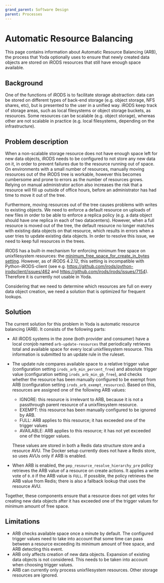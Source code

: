 ```yaml
---
grand_parent: Software Design
parent: Processes
---
```


# Automatic Resource Balancing

This page contains information about Automatic Resource Balancing (ARB), the process that Yoda optionally uses to ensure that newly
created data objects are stored on iRODS resources that still have enough space available.

## Background

One of the functions of iRODS is to facilitate storage abstraction: data can be stored on different types of back-end storage (e.g. object
storage, NFS shares, etc), but is presented to the user in a unified way. iRODS keep track of storage areas, such as local filesystems or
object storage buckets, as resources. Some resources can be scalable (e.g. object storage), whereas other are not scalable in practice
(e.g. local filesystems, depending on the infrastructure).

## Problem description

When a non-scalable storage resource does not have enough space left for new data objects, iRODS needs to be configured to not store
any new data on it, in order to prevent failures due to the resource running out of space. On environments with a small number of resources,
manually moving resources out of the iRODS tree is workable, however this becomes cumbersome and prone to errors as the number of resources grows.
Relying on manual administrator action also increases the risk that a resource will fill up outside of office hours, before an administrator
has had time to move it out of the tree.

Furthermore, moving resources out of the tree causes problems with writes to existing objects. We need to enforce a default resource on uploads of
new files in order to be able to enforce a replica policy (e.g. a data object should have one replica in each of two datacenters). However, when a full
resource is moved out of the tree, the default resource no longer matches with existing data objects on that resource, which results in errors when a user
tries to update existing data objects. In order to resolve this issue, we need to keep full resources in the trees.

iRODS has a built-in mechanism for enforcing minimum free space on unixfilesystem resources: the
[minimum_free_space_for_create_in_bytes setting](https://docs.irods.org/4.2.12/plugins/composable_resources/#unixfilesystem). However, as of iRODS 4.2.12,
this setting is incompatible with Python-iRODS-client (see e.g. https://github.com/irods/python-irodsclient/issues/462 and https://github.com/irods/irods/issues/7154).
Therefore it is currently not usable in Yoda.

Considering that we need to determine which resources are full on every data object creation, we need a solution that is optimized for
frequent lookups.

## Solution

The current solution for this problem in Yoda is automatic resource balancing (ARB). It consists of the following parts:
- All iRODS systems in the zone (both provider and consumer) have a local cronjob named `arb-update-resources` that periodically retrieves
  total and available space for every local unixfilesystem resource. This information is submitted to an update rule in the ruleset.
- The update rule compares available space to a relative trigger value (configuration setting `irods_arb_min_percent_free`) and absolute
  trigger value (configuration setting `irods_arb_min_gb_free`), and checks whether the resource has been
  manually configured to be exempt from ARB (configuration setting `irods_arb_exempt_resources`). Based on this, resources
  are assigned one of the following ARB values:

  * IGNORE: this resource is irrelevant to ARB, because it is not a passthrough parent resource of a
    unixfilesystem resource.
  * EXEMPT: this resource has been manually configured to be ignored by ARB.
  * FULL: ARB applies to this resource; it has exceeded one of the trigger values
  * AVAILABLE: ARB applies to this resource; it has not yet exceeded one of the trigger values.

  These values are stored in both a Redis data structure store and a resource AVU. The Docker setup currently does not have a Redis store, so uses AVUs only if ARB is enabled.
- When ARB is enabled, the `pep_resource_resolve_hierarchy_pre` policy retrieves the ARB value of a resource on create actions. It applies a write
  vote of `0.0` if the ARB value is `FULL`. If possible, the policy retrieves the ARB value from Redis; there is also a fallback lookup that uses 
  the resource AVU.

Together, these components ensure that a resource does not get votes for creating new data objects after it has exceeded one of the trigger values
for minimum amount of free space.

## Limitations

- ARB checks available space once a minute by default. The configured trigger values need to take into account that some time can pass between
  a resource exceeding its minimum amount of free space, and ARB detecting this event.
- ARB only affects creation of new data objects. Expansion of existing data objects is not considered. This needs to be taken into account
  when choosing trigger values.
- ARB can currently only process unixfilesystem resources. Other storage resources are ignored.
